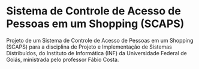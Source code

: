 # Sistema de Controle de Acesso de Pessoas em um Shopping (SCAPS)
Projeto de um Sistema de Controle de Acesso de Pessoas em um Shopping (SCAPS) para a disciplina de Projeto e Implementação de Sistemas Distribuídos, do Instituto de Informática (INF) da Universidade Federal de Goiás, ministrada pelo professor Fábio Costa.
